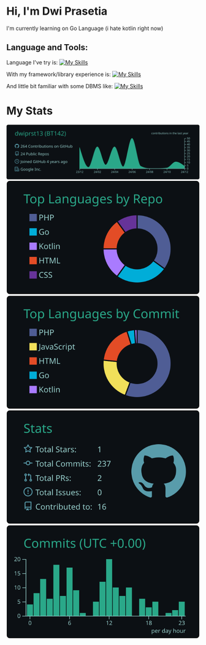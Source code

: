 # Hi, I'm Dwi Prasetia

I'm currently learning on Go Language (i hate kotlin right now)

## Language and Tools:
Language I've try is:
[![My Skills](https://skillicons.dev/icons?i=js,ts,php,go,kotlin)](https://skillicons.dev)

With my framework/library experience is:
[![My Skills](https://skillicons.dev/icons?i=react,vue,tailwind,laravel)](https://skillicons.dev)

And little bit familiar with some DBMS like:
[![My Skills](https://skillicons.dev/icons?i=mongodb,mysql,postgres)](https://skillicons.dev)


# My Stats
[![](https://raw.githubusercontent.com/dwiprst13/dwiprst13/master/profile-summary-card-output/gotham/0-profile-details.svg)](https://github.com/vn7n24fzkq/github-profile-summary-cards)
[![](https://raw.githubusercontent.com/dwiprst13/dwiprst13/master/profile-summary-card-output/gotham/1-repos-per-language.svg)](https://github.com/vn7n24fzkq/github-profile-summary-cards) [![](https://raw.githubusercontent.com/dwiprst13/dwiprst13/master/profile-summary-card-output/gotham/2-most-commit-language.svg)](https://github.com/vn7n24fzkq/github-profile-summary-cards)
[![](https://raw.githubusercontent.com/dwiprst13/dwiprst13/master/profile-summary-card-output/gotham/3-stats.svg)](https://github.com/vn7n24fzkq/github-profile-summary-cards) [![](https://raw.githubusercontent.com/dwiprst13/dwiprst13/master/profile-summary-card-output/gotham/4-productive-time.svg)](https://github.com/vn7n24fzkq/github-profile-summary-cards)

